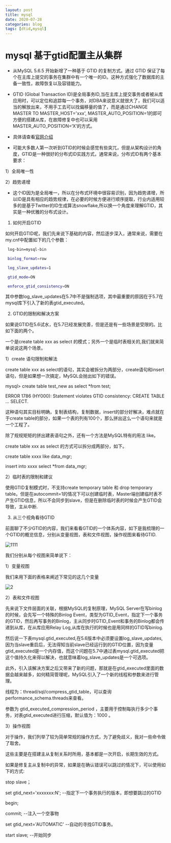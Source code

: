 ```yaml
---
layout: post
title: mysql
date: 2020-07-28
categories: blog
tags: [dtid,mysql]
---
```



# mysql 基于gtid配置主从集群

* 从MySQL 5.6.5 开始新增了一种基于 GTID 的复制方式。通过 GTID 保证了每个在主库上提交的事务在集群中有一个唯一的ID。这种方式强化了数据库的主备一致性，故障恢复以及容错能力。
* GTID (Global Transaction ID)是全局事务ID,当在主库上提交事务或者被从库应用时，可以定位和追踪每一个事务，对DBA来说意义就很大了，我们可以适当的解放出来，不用手工去可以找偏移量的值了，而是通过CHANGE MASTER TO MASTER_HOST='xxx', MASTER_AUTO_POSITION=1的即可方便的搭建从库，在故障修复中也可以采用MASTER_AUTO_POSITION=‘X’的方式。
* 具体请查看[官网介绍](http://dev.mysql.com/doc/refman/5.6/en/replication-gtids-concepts.html)

* 可能大多数人第一次听到GTID的时候会感觉有些突兀，但是从架构设计的角度，GTID是一种很好的分布式ID实践方式，通常来说，分布式ID有两个基本要求：

 1）全局唯一性

 2）趋势递增

* 这个ID因为是全局唯一，所以在分布式环境中很容易识别，因为趋势递增，所以ID是具有相应的趋势规律，在必要的时候方便进行顺序提取，行业内适用较多的是基于Twitter的ID生成算法snowflake,所以换一个角度来理解GTID，其实是一种优雅的分布式设计。

1. 如何开启GTID

如何开启GTID呢，我们先来说下基础的内容，然后逐步深入，通常来说，需要在my.cnf中配置如下的几个参数：

```bash
 log-bin=mysql-bin

 binlog_format=row

 log_slave_updates=1

 gtid_mode=ON

 enforce_gtid_consistency=ON
```

其中参数log_slave_updates在5.7中不是强制选项，其中最重要的原因在于5.7在mysql库下引入了新的表gtid_executed。

2. GTID的限制和解决方案

如果说GTID在5.6试水，在5.7已经发展完善，但是还是有一些场景是受限的。比如下面的两个。

一个是create table xxx as select 的模式；另外一个是临时表相关的,我们就来简单说说这两个场景。

1）create 语句限制和解法

create table xxx as select的语句，其实会被拆分为两部分，create语句和insert语句，但是如果想一次搞定，MySQL会抛出如下的错误。

mysql> create table test_new as select *from test;

ERROR 1786 (HY000): Statement violates GTID consistency: CREATE TABLE ... SELECT.

这种语句其实目标明确，复制表结构，复制数据，insert的部分好解决，难点就在于create table的部分，如果一个表的列有100个，那么拼出这么一个语句来就是一个工程了。

除了规规矩矩的拼出建表语句之外，还有一个方法是MySQL特有的用法 like。

create table xxx as select 的方式可以拆分成两部分，如下。

create table xxxx like data_mgr;

insert into xxxx select *from data_mgr;

2）临时表的限制和建议

使用GTID复制模式时，不支持create temporary table 和 drop temporary table。但是在autocommit=1的情况下可以创建临时表，Master端创建临时表不产生GTID信息，所以不会同步到slave，但是在删除临时表的时候会产生GTID会导致，主从中断.

3. 从三个视角看待GTID

前面聊了不少GTID的内容，我们来看看GTID的一个体系内容，如下是我梳理的一个GTID的概览信息，分别从变量视图，表和文件视图，操作视图来看待GTID.

![1111](https://wangyp.cf/assets/img/3e3283c4e9c0496fa6a9a96ca48eec24.jpg)


我们分别从每个视图来简单说下：

1）变量视图

我们来用下面的表格来阐述下常见的这几个变量

![2](https://wangyp.cf/assets/img/5aa635ef076d4220ab2f0577d2e9784c.jpg)

2）表和文件视图

先来说下文件层面的关联，根据MySQL的复制原理，MySQL Server在写binlog的时候，会先写一个特殊的Binlog Event，类型为GTID_Event，指定下一个事务的GTID，然后再写事务的Binlog，主从同步时GTID_Event和事务的Binlog都会传递到从库，在从库应用Relay Log,从库在执行的时候也是用同样的GTID写binlog.

然后说一下表mysql.gtid_executed,在5.6版本中必须要设置log_slave_updates,因为当slave重启后，无法得知当前slave已经运行到的GTID位置，因为变量gtid_executed是一个内存值，而这个问题在5.7中通过表mysql.gtid_executed把这个值持久化来得以解决，也就意味着log_slave_updates是一个可选项。

此外，引入该解决方案之后又带来了新的问题，那就是在gtid_executed里面的数据会越来越多，如何精简管理呢，MySQL引入了一个新的线程和参数来进行管理。

线程为：thread/sql/compress_gtid_table，可以查询performance_schema.threads来查看。

参数为 gtid_executed_compression_period ，主要用于控制每执行多少个事务，对表gtid_executed进行压缩，默认值为：1000 。

3）操作视图

对于操作，我们列举了较为简单常规的操作方式，为了避免歧义，我对一些命令做了取舍。

这些主要是在搭建主从复制关系时所用，基本都是一次开启，长期生效的方式。

如果是修复主从复制中的异常，如果是在确认错误可以跳过的情况下，可以使用如下的方式:

 stop slave；

 set gtid_next='xxxxxxx:N'; --指定下一个事务执行的版本，即想要跳过的GTID

 begin;

 commit; --注入一个空事物

 set gtid_next='AUTOMATIC' --自动的寻找GTID事务。

 start slave; --开始同步